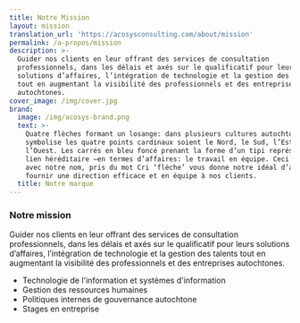 ```yaml
---
title: Notre Mission
layout: mission
translation_url: 'https://acosysconsulting.com/about/mission'
permalink: /a-propos/mission
description: >-
  Guider nos clients en leur offrant des services de consultation
  professionnels, dans les délais et axés sur le qualificatif pour leurs
  solutions d’affaires, l’intégration de technologie et la gestion des talents
  tout en augmentant la visibilité des professionnels et des entreprises
  autochtones.
cover_image: /img/cover.jpg
brand:
  image: /img/acosys-brand.png
  text: >-
    Quatre flèches formant un losange: dans plusieurs cultures autochtones ceci
    symbolise les quatre points cardinaux soient le Nord, le Sud, l’Est et
    l’Ouest. Les carrés en bleu foncé prenant la forme d’un tipi représentent le
    lien héréditaire –en termes d’affaires: le travail en équipe. Ceci combiné
    avec notre nom, pris du mot Cri ‘flèche’ vous donne notre idéal d’affaires:
    fournir une direction efficace et en équipe à nos clients.
  title: Notre marque
---
```

### Notre mission

Guider nos clients en leur offrant des services de consultation professionnels, dans les délais et axés sur le qualificatif pour leurs solutions d’affaires, l’intégration de technologie et la gestion des talents tout en augmentant la visibilité des professionnels et des entreprises autochtones.

* Technologie de l'information et systèmes d'information
* Gestion des ressources humaines
* Politiques internes de gouvernance autochtone
* Stages en entreprise

